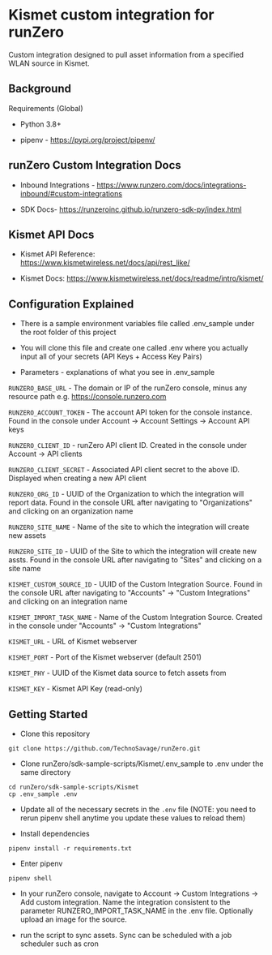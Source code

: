 # Kismet custom integration for runZero

Custom integration designed to pull asset information from a specified WLAN source in Kismet.

## Background

Requirements (Global)

- Python 3.8+

- pipenv - https://pypi.org/project/pipenv/

## runZero Custom Integration Docs

- Inbound Integrations - https://www.runzero.com/docs/integrations-inbound/#custom-integrations

- SDK Docs- https://runzeroinc.github.io/runzero-sdk-py/index.html

## Kismet API Docs

- Kismet API Reference: https://www.kismetwireless.net/docs/api/rest_like/

- Kismet Docs: https://www.kismetwireless.net/docs/readme/intro/kismet/

## Configuration Explained

- There is a sample environment variables file called .env_sample under the root folder of this project

- You will clone this file and create one called .env where you actually input all of your secrets (API Keys + Access Key Pairs)

- Parameters - explanations of what you see in .env_sample

`RUNZERO_BASE_URL` - The domain or IP of the runZero console, minus any resource path e.g. https://console.runzero.com

`RUNZERO_ACCOUNT_TOKEN` - The account API token for the console instance. Found in the console under Account -> Account Settings -> Account API keys

`RUNZERO_CLIENT_ID` - runZero API client ID. Created in the console under Account -> API clients

`RUNZERO_CLIENT_SECRET` - Associated API client secret to the above ID. Displayed when creating a new API client

`RUNZERO_ORG_ID` - UUID of the Organization to which the integration will report data. Found in the console URL after navigating to "Organizations" and clicking on an organization name

`RUNZERO_SITE_NAME` - Name of the site to which the integration will create new assets

`RUNZERO_SITE_ID` - UUID of the Site to which the integration will create new assts. Found in the console URL after navigating to "Sites" and clicking on a site name

`KISMET_CUSTOM_SOURCE_ID` - UUID of the Custom Integration Source. Found in the console URL after navigating to "Accounts" -> "Custom Integrations" and clicking on an  integration name

`KISMET_IMPORT_TASK_NAME` - Name of the Custom Integration Source. Created in the console under "Accounts" -> "Custom Integrations"

`KISMET_URL` - URL of Kismet webserver

`KISMET_PORT` - Port of the Kismet webserver (default 2501)

`KISMET_PHY` - UUID of the Kismet data source to fetch assets from

`KISMET_KEY` - Kismet API Key (read-only)

## Getting Started

- Clone this repository

```
git clone https://github.com/TechnoSavage/runZero.git
```

- Clone runZero/sdk-sample-scripts/Kismet/.env_sample to .env under the same directory

```
cd runZero/sdk-sample-scripts/Kismet
cp .env_sample .env
```

- Update all of the necessary secrets in the `.env` file (NOTE: you need to rerun pipenv shell anytime you update these values to reload them)

- Install dependencies

```
pipenv install -r requirements.txt
```

- Enter pipenv

```
pipenv shell
```
- In your runZero console, navigate to Account -> Custom Integrations -> Add custom integration. Name the integration consistent to the parameter RUNZERO_IMPORT_TASK_NAME in the .env file. Optionally upload an image for the source. 

- run the script to sync assets. Sync can be scheduled with a job scheduler such as cron